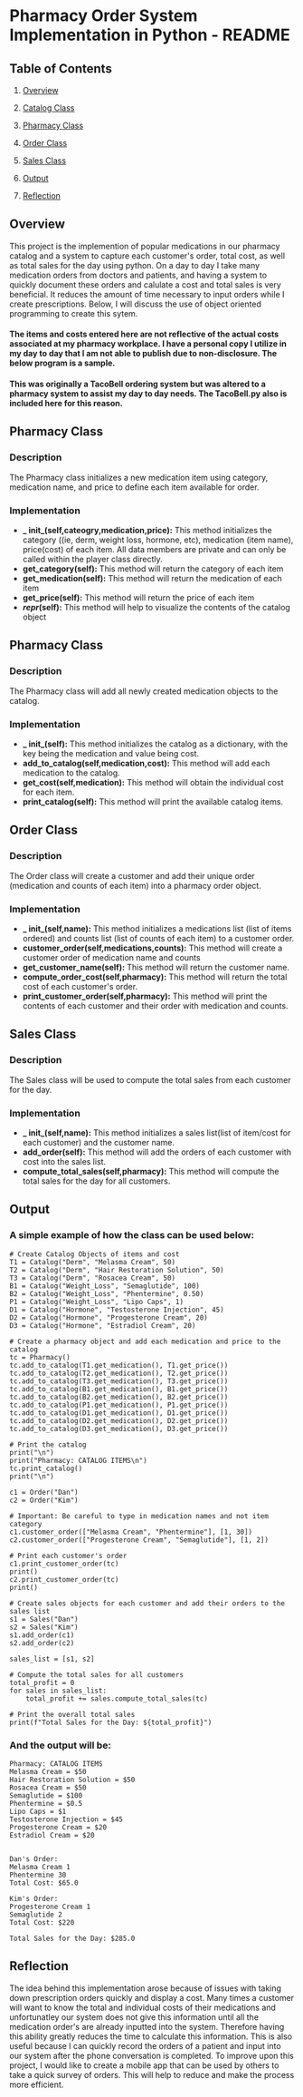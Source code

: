 
# Pharmacy Order System Implementation in Python - README





## Table of Contents


1)  [Overview](https://github.com/KavyaKolavasi1/TacoBell-Ordering-System#overview)

2)  [Catalog Class](https://github.com/KavyaKolavasi1/TacoBell-Ordering-System#menu-class)

3)  [Pharmacy Class](https://github.com/KavyaKolavasi1/TacoBell-Ordering-System#tacobell-class)

4)  [Order Class](https://github.com/KavyaKolavasi1/TacoBell-Ordering-System#order-class)

5)  [Sales Class](https://github.com/KavyaKolavasi1/TacoBell-Ordering-System#sales-class)

6) [Output](https://github.com/KavyaKolavasi1/TacoBell-Ordering-System#output)

4) [Reflection](https://github.com/KavyaKolavasi1/TacoBell-Ordering-System#reflection)


## Overview
This project is the implemention of popular medications in our pharmacy catalog and a system to capture each customer's order, total cost, as well as total sales for the day using python. On a day to day I take many medication orders from doctors and patients, and having a system to quickly document these orders and calulate a cost and total sales is very beneficial. It reduces the amount of time necessary to input orders while I create prescriptions. Below, I will discuss the use of object oriented programming to create this sytem. 

#### The items and costs entered here are not reflective of the actual costs associated at my pharmacy workplace. I have a personal copy I utilize in my day to day that I am not able to publish due to non-disclosure. The below program is a sample.

#### This was originally a TacoBell ordering system but was altered to a pharmacy system to assist my day to day needs. The TacoBell.py also is included here for this reason.


## Pharmacy Class
### Description
The Pharmacy class initializes a new medication item using category, medication name, and price to define each item available for order.
### Implementation
*  **_ init_(self,cateogry,medication,price):** This method initializes the category ((ie, derm, weight loss, hormone, etc), medication (item name), price(cost) of each item. All data members are private and can only be called within the player class directly.
* **get_category(self):** This method will return the category of each item
* **get_medication(self):** This method will return the medication of each item
* **get_price(self):** This method will return the price of each item
* **_repr_(self):** This method will help to visualize the contents of the catalog object


## Pharmacy Class
### Description
The Pharmacy class will add all newly created medication objects to the catalog.
### Implementation
* **_ init_(self):** This method initializes the catalog as a dictionary, with the key being the medication and value being cost.
* **add_to_catalog(self,medication,cost):** This method will add each medication to the catalog.
* **get_cost(self,medication):** This method will obtain the individual cost for each item.
* **print_catalog(self):** This method will print the available catalog items.



## Order Class
### Description
The Order class will create a customer and add their unique order (medication and counts of each item) into a pharmacy order object.
### Implementation
* **_ init_(self,name):** This method initializes a medications list (list of items ordered) and counts list (list of counts of each item) to a customer order. 
* **customer_order(self,medications,counts):** This method will create a customer order of medication name and counts
* **get_customer_name(self):** This method will return the customer name.
* **compute_order_cost(self,pharmacy):** This method will return the total cost of each customer's order.
* **print_customer_order(self,pharmacy):** This method will print the contents of each customer and their order with medication and counts.


## Sales Class
### Description
The Sales class will be used to compute the total sales from each customer for the day.
### Implementation
* **_ init_(self,name):** This method initializes a sales list(list of item/cost for each customer) and the customer name.
* **add_order(self):** This method will add the orders of each customer with cost into the sales list.
* **compute_total_sales(self,pharmacy):** This method will compute the total sales for the day for all customers.



## Output

### A simple example of how the class can be used below:

    # Create Catalog Objects of items and cost
    T1 = Catalog("Derm", "Melasma Cream", 50)
    T2 = Catalog("Derm", "Hair Restoration Solution", 50)
    T3 = Catalog("Derm", "Rosacea Cream", 50)
    B1 = Catalog("Weight_Loss", "Semaglutide", 100)
    B2 = Catalog("Weight_Loss", "Phentermine", 0.50)
    P1 = Catalog("Weight_Loss", "Lipo Caps", 1)
    D1 = Catalog("Hormone", "Testosterone Injection", 45)
    D2 = Catalog("Hormone", "Progesterone Cream", 20)
    D3 = Catalog("Hormone", "Estradiol Cream", 20)

    # Create a pharmacy object and add each medication and price to the catalog
    tc = Pharmacy()
    tc.add_to_catalog(T1.get_medication(), T1.get_price())
    tc.add_to_catalog(T2.get_medication(), T2.get_price())
    tc.add_to_catalog(T3.get_medication(), T3.get_price())
    tc.add_to_catalog(B1.get_medication(), B1.get_price())
    tc.add_to_catalog(B2.get_medication(), B2.get_price())
    tc.add_to_catalog(P1.get_medication(), P1.get_price())
    tc.add_to_catalog(D1.get_medication(), D1.get_price())
    tc.add_to_catalog(D2.get_medication(), D2.get_price())
    tc.add_to_catalog(D3.get_medication(), D3.get_price())

    # Print the catalog
    print("\n")
    print("Pharmacy: CATALOG ITEMS\n")
    tc.print_catalog()
    print("\n")

    c1 = Order("Dan")
    c2 = Order("Kim")

    # Important: Be careful to type in medication names and not item category
    c1.customer_order(["Melasma Cream", "Phentermine"], [1, 30])
    c2.customer_order(["Progesterone Cream", "Semaglutide"], [1, 2])

    # Print each customer's order
    c1.print_customer_order(tc)
    print()
    c2.print_customer_order(tc)
    print()

    # Create sales objects for each customer and add their orders to the sales list
    s1 = Sales("Dan")
    s2 = Sales("Kim")
    s1.add_order(c1)
    s2.add_order(c2)

    sales_list = [s1, s2]

    # Compute the total sales for all customers
    total_profit = 0
    for sales in sales_list:
        total_profit += sales.compute_total_sales(tc)

    # Print the overall total sales
    print(f"Total Sales for the Day: ${total_profit}")



### And the output will be:
    Pharmacy: CATALOG ITEMS
    Melasma Cream = $50
    Hair Restoration Solution = $50
    Rosacea Cream = $50
    Semaglutide = $100
    Phentermine = $0.5
    Lipo Caps = $1
    Testosterone Injection = $45
    Progesterone Cream = $20
    Estradiol Cream = $20
    
    
    Dan's Order:
    Melasma Cream 1
    Phentermine 30
    Total Cost: $65.0
    
    Kim's Order:
    Progesterone Cream 1
    Semaglutide 2
    Total Cost: $220
    
    Total Sales for the Day: $285.0

## Reflection
The idea behind this implementation arose because of issues with taking down prescription orders quickly and display a cost. Many times a customer will want to know the total and individual costs of their medications and unfortunatley our system does not give this information until all the medication order's are already inputted into the system. Therefore having this ability greatly reduces the time to calculate this information. This is also useful because I can quickly record the orders of a patient and input into our system after the phone conversation is completed. To improve upon this project, I would like to create a mobile app that can be used by others to take a quick survey of orders. This will help to reduce and make the process more efficient.

